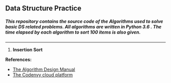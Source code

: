## **Data Structure Practice**

##### This repository contains the source code of the **Algorithms** used to solve basic DS related problems. All algorithms are written in Python 3.6 . The time elapsed by each algorithm to sort 100 items is also given.
----
<!-- Identifiers, in alphabetical order -->
1. **Insertion Sort**

**References:**

- [The Algorithm Design Manual][identifier_1]
- [The Codenvy cloud platform][identifier_2]

[identifier_1]: https://www.amazon.in/Algorithm-Design-Manual-Steven-Skiena/dp/1849967202
[identifier_2]:  https://codenvy.io/
